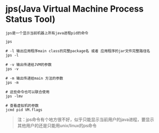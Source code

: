 # jps(Java Virtual Machine Process Status Tool)

    jps是一个显示当前机器上所有java进程pid的命令

```shell script
jps

# -l 输出应用程序main class的完整package名 或者 应用程序的jar文件完整路径名
jps -l

# -v 输出传递给JVM的参数
jps -v

# -m 输出传递给main 方法的参数
jps -m

# 这些命令也可以联合使用
jps -lmv

# 查看虚拟机的参数
jcmd pid VM.flags
```

>注：jps命令有个地方很不好，似乎只能显示当前用户的java进程，要显示其他用户的还是只能用unix/linux的ps命令
